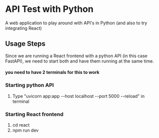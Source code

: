 # API Test with Python
A web application to play around with API's in Python (and also to try integrating React)

## Usage Steps
Since we are running a React frontend with a python API (in this case FastAPI), we need to start both and have them running at the same time.
#### **you need to have 2 terminals for this to work**
### Starting python API
1. Type "uvicorn app:app --host localhost --port 5000 --reload" in terminal

### Starting React frontend
1. cd react
2. npm run dev